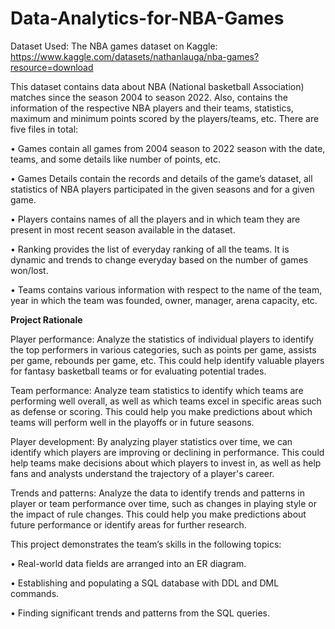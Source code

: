 # Data-Analytics-for-NBA-Games

Dataset Used:
The NBA games dataset on Kaggle:  https://www.kaggle.com/datasets/nathanlauga/nba-games?resource=download

This dataset contains data about NBA (National basketball Association) matches since the
season 2004 to season 2022. Also, contains the information of the respective NBA players
and their teams, statistics, maximum and minimum points scored by the players/teams, etc.
There are five files in total:

• Games contain all games from 2004 season to 2022 season with the date, teams, and
some details like number of points, etc.

• Games Details contain the records and details of the game’s dataset, all statistics of
NBA players participated in the given seasons and for a given game.

• Players contains names of all the players and in which team they are present in most
recent season available in the dataset.

• Ranking provides the list of everyday ranking of all the teams. It is dynamic and
trends to change everyday based on the number of games won/lost.

• Teams contains various information with respect to the name of the team, year in
which the team was founded, owner, manager, arena capacity, etc.

**Project Rationale**

Player performance: Analyze the statistics of individual players to identify the top
performers in various categories, such as points per game, assists per game, rebounds per
game, etc. This could help identify valuable players for fantasy basketball teams or for
evaluating potential trades.

Team performance: Analyze team statistics to identify which teams are performing well
overall, as well as which teams excel in specific areas such as defense or scoring. This could
help you make predictions about which teams will perform well in the playoffs or in future
seasons.

Player development: By analyzing player statistics over time, we can identify which players
are improving or declining in performance. This could help teams make decisions about
which players to invest in, as well as help fans and analysts understand the trajectory of a
player's career.

Trends and patterns: Analyze the data to identify trends and patterns in player or team
performance over time, such as changes in playing style or the impact of rule changes. This
could help you make predictions about future performance or identify areas for further
research.

This project demonstrates the team’s skills in the following topics:

• Real-world data fields are arranged into an ER diagram.

• Establishing and populating a SQL database with DDL and DML commands.

• Finding significant trends and patterns from the SQL queries.
